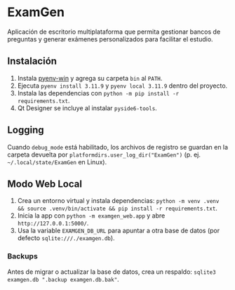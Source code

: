 # ExamGen
Aplicación de escritorio multiplataforma que permita gestionar bancos de preguntas y generar exámenes personalizados para facilitar el estudio.

## Instalación

1. Instala [pyenv-win](https://github.com/pyenv-win/pyenv-win) y agrega su carpeta `bin` al `PATH`.
2. Ejecuta `pyenv install 3.11.9` y `pyenv local 3.11.9` dentro del proyecto.
3. Instala las dependencias con `python -m pip install -r requirements.txt`.
4. Qt Designer se incluye al instalar `pyside6-tools`.

## Logging

Cuando `debug_mode` está habilitado, los archivos de registro se guardan en la
carpeta devuelta por `platformdirs.user_log_dir("ExamGen")` (p. ej.
`~/.local/state/ExamGen` en Linux).

## Modo Web Local

1. Crea un entorno virtual y instala dependencias:
   `python -m venv .venv && source .venv/bin/activate && pip install -r requirements.txt`.
2. Inicia la app con `python -m examgen_web.app` y abre `http://127.0.0.1:5000/`.
3. Usa la variable `EXAMGEN_DB_URL` para apuntar a otra base de datos
   (por defecto `sqlite:///./examgen.db`).

### Backups

Antes de migrar o actualizar la base de datos, crea un respaldo:
`sqlite3 examgen.db ".backup examgen.db.bak"`.

